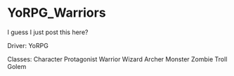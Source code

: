 # YoRPG_Warriors
I guess I just post this here?


Driver:
  YoRPG
  
Classes:
  Character
    Protagonist
      Warrior
      Wizard
      Archer
    Monster
      Zombie
      Troll
      Golem
    
